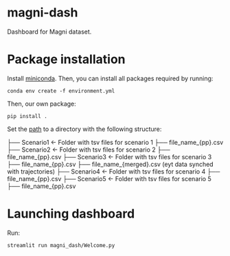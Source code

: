 # magni-dash
Dashboard for Magni dataset.


# Package installation

Install [miniconda](http://docs.conda.io/en/latest/miniconda.html). Then, you can install all packages required by running:

```
conda env create -f environment.yml
```

Then, our own package:
```
pip install .
```

Set the [path](https://github.com/tmralmeida/magni-dash/blob/main/magni_dash/config/constants.py) to a directory with the following structure:


├── Scenario1       <- Folder with tsv files for scenario 1 
    ├── file_name_{pp}.csv 
├── Scenario2        <- Folder with tsv files for scenario 2 
    ├── file_name_{pp}.csv 
├── Scenario3      <- Folder with tsv files for scenario 3 
    ├── file_name_{pp}.csv 
    ├── file_name_{merged}.csv (eyt data synched with trajectories)
├── Scenario4      <- Folder with tsv files for scenario 4 
    ├── file_name_{pp}.csv
├── Scenario5      <- Folder with tsv files for scenario 5 
    ├── file_name_{pp}.csv  

# Launching dashboard

Run:

```
streamlit run magni_dash/Welcome.py
```